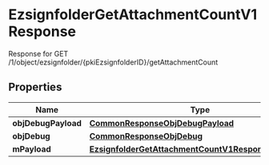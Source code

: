 

# EzsignfolderGetAttachmentCountV1Response

Response for GET /1/object/ezsignfolder/{pkiEzsignfolderID}/getAttachmentCount

## Properties

| Name | Type | Description | Notes |
|------------ | ------------- | ------------- | -------------|
|**objDebugPayload** | [**CommonResponseObjDebugPayload**](CommonResponseObjDebugPayload.md) |  |  |
|**objDebug** | [**CommonResponseObjDebug**](CommonResponseObjDebug.md) |  |  [optional] |
|**mPayload** | [**EzsignfolderGetAttachmentCountV1ResponseMPayload**](EzsignfolderGetAttachmentCountV1ResponseMPayload.md) |  |  |



